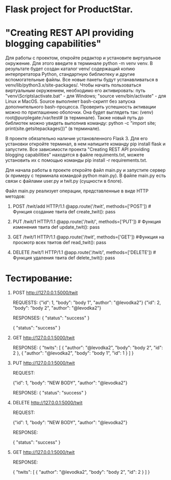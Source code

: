 # Flask project for ProductStar. 
# "Creating REST API providing blogging capabilities"

Для работы с проектом, откройте редактор и установите виртуальное окружение. Для этого введите в терминале python -m venv venv. В результате будет создан каталог venv/ содержащий копию интерпретатора Python, стандартную библиотеку и другие вспомогательные файлы. Все новые пакеты будут устанавливаться в venv/lib/python3.x/site-packages/. Чтобы начать пользоваться виртуальным окружением, необходимо его активировать: путь "venv\Scripts\activate.bat" - для Windows; "source venv/bin/activate" - для Linux и MacOS. Source выполняет bash-скрипт без запуска дополнительного bash-процесса. Проверить успешность активации можно по приглашению оболочки. Она будет выглядеть так: (venv) root@purplegate:/var/test# (в терминале). Также новый путь до библиотек можно увидеть выполнив команду: python -c "import site; print(site.getsitepackages())" (в терминале).

В проекте обязательно наличие установленного Flask 3. Для его установки откройте терминал, в нем напишите команду pip install flask и запустите.
Все зависимости проекта "Creating REST API providing blogging capabilities" находятся в файле requiments.txt, можете установить их с помощью команды pip install -r requirements.txt.

Для начала работы в проекте откройте файл main.py и запустите сервер (к примеру с терминала командой python main.py). В файле main.py есть связи с файлами user.py и twit.py (сущности в блоге).

Файл main.py реализует операции, представленные в виде HTTP методов:

1) POST /twit/add HTTP/1.1
@app.route('/twit', methods=['POST'])  #  Функция создание твита
def create_twit():
    pass

2) PUT /twit/1 HTTP/1.1
@app.route('/twit/', methods=['PUT'])  # Функция изменения твита
def update_twit():
    pass

3) GET /twit/1 HTTP/1.1
@app.route('/twit', methods=['GET'])  #Функция на просмотр всех твитов
def read_twit():
    pass

4) DELETE /twit/1 HTTP/1.1
@app.route('/twit/', methods=['DELETE']) # Функция удаления твита
def delete_twit():
    pass

# Тестирование: 

1) POST http://127.0.0.1:5000/twit
   
   REQUESTS:
   {"id": 1, "body": "body 1", "author": "@levodka2"}
   {"id": 2, "body": "body 2", "author": "@levodka2"}
   
   RESPONSES:
   {
    "status": "success"
   }
   
   {
    "status": "success"
   }

2) GET  http://127.0.0.1:5000/twit
   
   RESPONSE:
   {
    "twits": [
        {
            "author": "@levodka2",
            "body": "body 2",
            "id": 2
        },
        {
            "author": "@levodka2",
            "body": "body 1",
            "id": 1
        }
    ]
    }

3) PUT http://127.0.0.1:5000/twit
   
   REQUEST:

   {"id": 1, "body": "NEW BODY", "author": "@levodka2"}

   RESPONSE:
   {
    "status": "success"
   }

4) DELETE http://127.0.0.1:5000/twit

   REQUEST:
   
   {"id": 1, "body": "NEW BODY", "author": "@levodka2"}
   
   RESPONSE:
  
   {
    "status": "success"
   }

5)  GET  http://127.0.0.1:5000/twit
   
    RESPONSE: 
   
    {
    "twits": [
        {
            "author": "@levodka2",
            "body": "body 2",
            "id": 2
        }
    ]
    }
